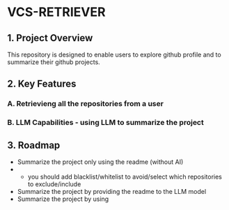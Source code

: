 # VCS-RETRIEVER 

## 1. Project Overview  
This repository is designed to enable users to explore github profile and to summarize their github projects.

## 2. Key Features  

### A. Retrievieng all the repositories from a user  
### B. LLM Capabilities - using LLM to summarize the project

## 3. Roadmap 
- Summarize the project only using the readme (without AI)
- - you should add blacklist/whitelist to avoid/select which repositories to exclude/include
- Summarize the project by providing the readme to the LLM model
- Summarize the project by using 